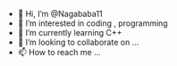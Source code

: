 - 👋 Hi, I’m @Nagababa11
- 👀 I’m interested in coding , programming
- 🌱 I’m currently learning C++
- 💞️ I’m looking to collaborate on ...
- 📫 How to reach me ...

<!---
Nagababa11/Nagababa11 is a ✨ special ✨ repository because its `README.md` (this file) appears on your GitHub profile.
You can click the Preview link to take a look at your changes.
--->
